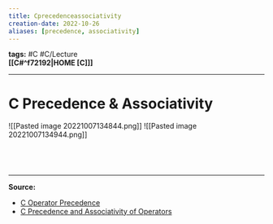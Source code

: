 ```yaml
---
title: Cprecedenceassociativity
creation-date: 2022-10-26
aliases: [precedence, associativity]
---
```

**tags:** #C #C/Lecture  
**[[C#^f72192|HOME [C]]]**

---
# C Precedence & Associativity
![[Pasted image 20221007134844.png]]
![[Pasted image 20221007134944.png]]

<br>

# 
---
**Source:**
- [C Operator Precedence](https://en.cppreference.com/w/c/language/operator_precedence)
- [C Precedence and Associativity of Operators](https://www.programiz.com/c-programming/precedence-associativity-operators)